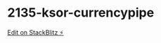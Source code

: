 # 2135-ksor-currencypipe

[Edit on StackBlitz ⚡️](https://stackblitz.com/edit/2135-ksor-currencypipe)